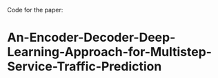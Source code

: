 Code for the paper:
# An-Encoder-Decoder-Deep-Learning-Approach-for-Multistep-Service-Traffic-Prediction
